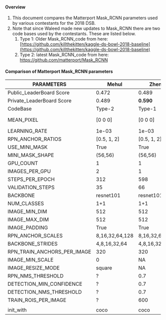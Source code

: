 #### Overview

1. This document compares the Matterport Mask_RCNN parameters used by various contestants for the 2018 DSB. 
2. Note that since Waleed made new updates to Mask_RCNN there are two code bases used by the contestants. These are listed below.
   1. Type 1: Older Mask_RCNN_code from here: [https://github.com/killthekitten/kaggle-ds-bowl-2018-baseline](https://github.com/killthekitten/kaggle-ds-bowl-2018-baseline)
   2. Type 2: latest Mask_RCNN_code from here: https://github.com/matterport/Mask_RCNN

#### Comparison of Matterport Mask_RCNN parameters

| PARAMETERS                  | Mehul          | Zheng          | Waleed              | Avi  |
| --------------------------- | -------------- | -------------- | ------------------- | ---- |
| Public_LeaderBoard Score    | 0.472          | 0.489          | 0.476               |      |
| Private_LeaderBoard Score   | 0.489          | **0.590**      | 0.433               |      |
| CodeBase                    | Type-2         | Type-1         | Type2               |      |
| MEAN_PIXEL                  | [0 0 0]        | [0 0 0]        | [43.53 39.56 48.22] |      |
| LEARNING_RATE               | 1e-03          | 1e-03          | 1e-03               |      |
| RPN_ANCHOR_RATIOS           | [0.5, 1, 2]    | [0.5, 1, 2]    | [0.5, 1, 2]         |      |
| USE_MINI_MASK               | True           | True           | True                |      |
| MINI_MASK_SHAPE             | (56,56)        | (56,56)        | (56,56)             |      |
| GPU_COUNT                   | 1              | 1              | ?                   |      |
| IMAGES_PER_GPU              | 2              | 1              | 6                   |      |
| STEPS_PER_EPOCH             | 312            | 598            | ?                   |      |
| VALIDATION_STEPS            | 35             | 66             | ?                   |      |
| BACKBONE                    | resnet101      | resnet101      | resnet50            |      |
| NUM_CLASSES                 | 1+1            | 1+1            | 1+1                 |      |
| IMAGE_MIN_DIM               | 512            | 512            | 512                 |      |
| IMAGE_MAX_DIM               | 512            | 512            | 512                 |      |
| IMAGE_PADDING               | True           | True           | Removed             |      |
| RPN_ANCHOR_SCALES           | 8,16,32,64,128 | 8,16,32,64,128 | 8,16,32,64,128      |      |
| BACKBONE_STRIDES            | 4,8,16,32,64   | 4,8,16,32,64   |                     |      |
| RPN_TRAIN_ANCHORS_PER_IMAGE | 320            | 320            | 64                  |      |
| IMAGE_MIN_SCALE             | 0              | NA             | 2                   |      |
| IMAGE_RESIZE_MODE           | square         | NA             | crop                |      |
| RPN_NMS_THRESHOLD           | ?              | 0.7            |                     |      |
| DETECTION_MIN_CONFIDENCE    | ?              | 0.7            |                     |      |
| DETECTION_NMS_THRESHOLD     | ?              | 0.7            |                     |      |
| TRAIN_ROIS_PER_IMAGE        | ?              | 600            |                     |      |
|                             |                |                |                     |      |
| init_with                   | coco           | coco           | ?                   |      |